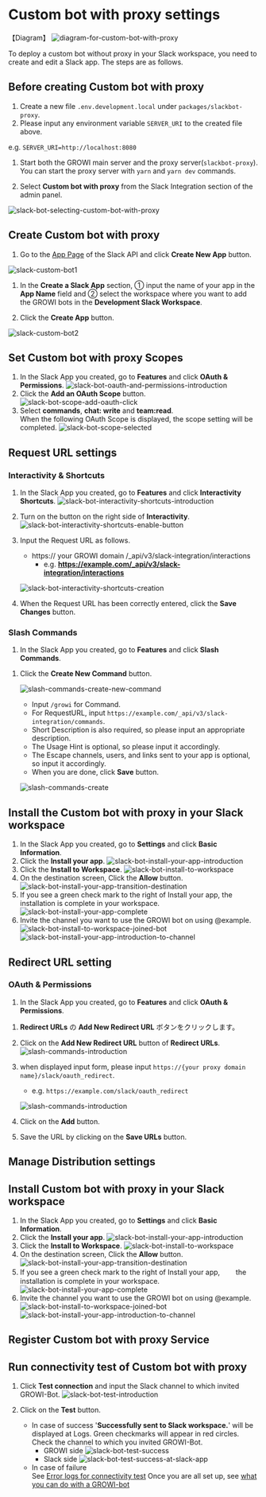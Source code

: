 
# Custom bot with proxy settings

【Diagram】
![diagram-for-custom-bot-with-proxy](/assets/images/slack-bot-outline-custom-with-proxy.png)

To deploy a custom bot without proxy in your Slack workspace,
  you need to create and edit a Slack app.
  The steps are as follows.

## Before creating Custom bot with proxy

  1. Create a new file `.env.development.local` under `packages/slackbot-proxy`.
  1. Please input any environment variable `SERVER_URI` to the created file above.

  e.g. `SERVER_URI=http://localhost:8080`

  1. Start both the GROWI main server and the proxy server(`slackbot-proxy`).  
    You can start the proxy server with `yarn` and `yarn dev` commands.

  1. Select **Custom bot with proxy** from the Slack Integration section
   of the admin panel.

  ![slack-bot-selecting-custom-bot-with-proxy](/assets/images/slack-bot-selecting-custom-bot-with-proxy.png)

## Create Custom bot with proxy

  1. Go to the [App Page](https://api.slack.com/apps) of the Slack API and click
   **Create New App** button.

   ![slack-custom-bot1](/assets/images/slack-custom-bot1.png)

  1. In the **Create a Slack App** section, ① input the name of your app in the
    **App Name** field and ② select the workspace where you want to add the GROWI
    bots in the **Development Slack Workspace**.

  1. Click the **Create App** button.

  ![slack-custom-bot2](/assets/images/slack-custom-bot2.png)


## Set Custom bot with proxy Scopes

  1. In the Slack App you created, go to **Features** and click **OAuth & Permissions**.
    ![slack-bot-oauth-and-permissions-introduction](/assets/images/slack-bot-oauth-and-permissions-introduction.png)
  1. Click the **Add an OAuth Scope** button.
    ![slack-bot-scope-add-oauth-click](/assets//images/slack-bot-scope-add-oauth-click.png)
  1. Select **commands**, **chat: write** and **team:read**.  
    When the following OAuth Scope is displayed, the scope setting will be completed.
    ![slack-bot-scope-selected](/assets//images/slack-bot-scope-selected.png)

## Request URL settings

### Interactivity & Shortcuts

  1. In the Slack App you created, go to **Features** and click **Interactivity Shortcuts**.
     ![slack-bot-interactivity-shortcuts-introduction](/assets/images/slack-bot-interactivity-shortcuts-introduction.png)

  1. Turn on the button on the right side of **Interactivity**.
     ![slack-bot-interactivity-shortcuts-enable-button](/assets/images/slack-bot-interactivity-shortcuts-enable-button.png)

  1. Input the Request URL as follows.

     - https:// your GROWI domain /\_api/v3/slack-integration/interactions
       - e.g. **<https://example.com/_api/v3/slack-integration/interactions>**

     ![slack-bot-interactivity-shortcuts-creation](/assets/images/slack-bot-interactivity-shortcuts-creation.png)

  1. When the Request URL has been correctly entered, click the **Save Changes** button.

### Slash Commands

  1. In the Slack App you created, go to **Features** and click **Slash Commands**.

  <!-- ![slash-commands-introduction](/assets/images/slash-commands-introduction.png) -->

  1. Click the **Create New Command** button.

      ![slash-commands-create-new-command](/assets/images/slash-commands-create-new-command.png)

      - Input `/growi` for Command.
      - For RequestURL, input `https://example.com/_api/v3/slack-integration/commands`.
      - Short Description is also required, so please input an appropriate description.
      - The Usage Hint is optional, so please input it accordingly.
      - The Escape channels, users, and links sent to your app is optional,
       so input it accordingly.
      - When you are done, click **Save** button.

      ![slash-commands-create](/assets/images/slash-commands-create.png)

## Install the Custom bot with proxy in your Slack workspace

  1. In the Slack App you created, go to **Settings** and click **Basic Information**.
  1. Click the **Install your app**.
    ![slack-bot-install-your-app-introduction](/assets/images/slack-bot-install-your-app-introduction.png)
  1. Click the **Install to Workspace**.
    ![slack-bot-install-to-workspace](/assets/images/slack-bot-install-to-workspace.png)
  1. On the destination screen, Click the **Allow** button.
    ![slack-bot-install-your-app-transition-destination](/assets/images/slack-bot-install-your-app-transition-destination.png)
  1. If you see a green check mark to the right of Install your app,
      the installation is complete in your workspace.
    ![slack-bot-install-your-app-complete](/assets/images/slack-bot-install-your-app-complete.png)
  1. Invite the channel you want to use the GROWI bot on using @example.
    ![slack-bot-install-to-workspace-joined-bot](/assets/images/slack-bot-install-to-workspace-joined-bot.png)
    ![slack-bot-install-your-app-introduction-to-channel](/assets/images/slack-bot-install-your-app-introduction-to-channel.png)

## Redirect URL setting

### OAuth & Permissions

  1. In the Slack App you created, go to **Features** and click **OAuth & Permissions**.
  <!-- TODO: GW-6770 日本語になっている！！ -->
  1. **Redirect URLs** の **Add New Redirect URL** ボタンをクリックします。
  1. Click on the **Add New Redirect URL** button of **Redirect URLs**.
    ![slash-commands-introduction](/assets/images/slack-bot-auth-and-permisions1.png)

  1. when displayed input form, please input `https://{your proxy domain name}/slack/oauth_redirect`.
      - e.g. `https://example.com/slack/oauth_redirect`

      ![slash-commands-introduction](/assets/images/slack-bot-auth-and-permisions2.png)

  1. Click on the **Add** button.
  1. Save the URL by clicking on the **Save URLs** button.

## Manage Distribution settings
<!-- TODO: GW-6475 [Custom bot with proxy]「Manage Distribution を設定する」を記述する(en) -->

## Install Custom bot with proxy in your Slack workspace

  1. In the Slack App you created, go to **Settings** and click **Basic Information**.
  1. Click the **Install your app**.
    ![slack-bot-install-your-app-introduction](/assets/images/slack-bot-install-your-app-introduction.png)
  1. Click the **Install to Workspace**.
    ![slack-bot-install-to-workspace](/assets/images/slack-bot-install-to-workspace.png)
  1. On the destination screen, Click the **Allow** button.
    ![slack-bot-install-your-app-transition-destination](/assets/images/slack-bot-install-your-app-transition-destination.png)
  1. If you see a green check mark to the right of Install your app,
  　　the installation is complete in your workspace.
    ![slack-bot-install-your-app-complete](/assets/images/slack-bot-install-your-app-complete.png)
  1. Invite the channel you want to use the GROWI bot on using @example.
    ![slack-bot-install-to-workspace-joined-bot](/assets/images/slack-bot-install-to-workspace-joined-bot.png)
    ![slack-bot-install-your-app-introduction-to-channel](/assets/images/slack-bot-install-your-app-introduction-to-channel.png)


## Register Custom bot with proxy Service
<!-- TODO: GW-6770 中身がない -->

## Run connectivity test of Custom bot with proxy

  1. Click **Test connection** and input the Slack channel to which invited GROWI-Bot.
    ![slack-bot-test-introduction](/assets/images/slack-bot-test-introduction.png)

  2. Click on the **Test** button.  

      - In case of success
          <!-- TODO: GW-6770 '' <- いらない気がする -->
          '**Successfully sent to Slack workspace.**' will be displayed at Logs.
          Green checkmarks will appear in red circles. Check the channel to
          which you invited GROWI-Bot.
        - GROWI side
            ![slack-bot-test-success](/assets/images/slack-bot-test-success.png)
        - Slack side
            ![slack-bot-test-success-at-slack-app](/assets/images/slack-bot-test-success-at-slack-app.png)

      <!-- TODO: GW-6770 URLが正しく遷移していない（ドキュメント内リンクに遷移しない） -->
      - In case of failure  
           See [Error logs for connectivity test](/admin-guide/management-cookbook/slack-integration/#error-logs-for-connectivity-test)
        <!-- TODO: GW-6770 URLが正しく遷移していない（ドキュメント内リンクに遷移しない） -->
        Once you are all set up, see [what you can do with a GROWI-bot](/admin-guide/management-cookbook/slack-integration/#check-the-connected-growi)
